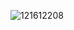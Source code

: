 ![121612208](https://github.com/BlockOne987/BlockOne987/assets/100479204/81cdcb10-a952-490b-83ee-65d12aca477c)
